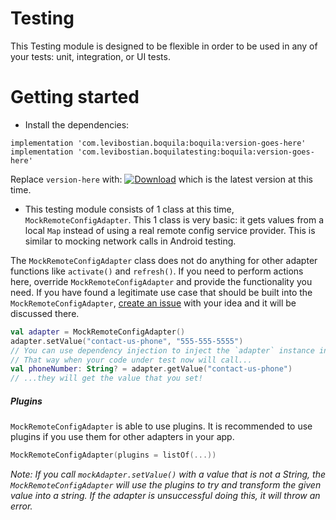 # Testing

This Testing module is designed to be flexible in order to be used in any of your tests: unit, integration, or UI tests. 

# Getting started 

* Install the dependencies:

```
implementation 'com.levibostian.boquila:boquila:version-goes-here'
implementation 'com.levibostian.boquilatesting:boquila:version-goes-here'
```

Replace `version-here` with: [![Download](https://api.bintray.com/packages/levibostian/Boquila/com.levibostian.boquila/images/download.svg)](https://bintray.com/levibostian/Boquila/com.levibostian.boquila/_latestVersion) which is the latest version at this time.


* This testing module consists of 1 class at this time, `MockRemoteConfigAdapter`. This 1 class is very basic: it gets values from a local `Map` instead of using a real remote config service provider. This is similar to mocking network calls in Android testing. 

The `MockRemoteConfigAdapter` class does not do anything for other adapter functions like `activate()` and `refresh()`. If you need to perform actions here, override `MockRemoteConfigAdapter` and provide the functionality you need. If you have found a legitimate use case that should be built into the `MockRemoteConfigAdapter`, [create an issue](https://github.com/levibostian/boquila-android/issues/new) with your idea and it will be discussed there. 


```kotlin
val adapter = MockRemoteConfigAdapter()
adapter.setValue("contact-us-phone", "555-555-5555")
// You can use dependency injection to inject the `adapter` instance into your code under test.
// That way when your code under test now will call...
val phoneNumber: String? = adapter.getValue("contact-us-phone")
// ...they will get the value that you set!
```

##### Plugins

`MockRemoteConfigAdapter` is able to use plugins. It is recommended to use plugins if you use them for other adapters in your app. 
```kotlin
MockRemoteConfigAdapter(plugins = listOf(...))
```

*Note: If you call `mockAdapter.setValue()` with a value that is not a String, the `MockRemoteConfigAdapter` will use the plugins to try and transform the given value into a string. If the adapter is unsuccessful doing this, it will throw an error.*
